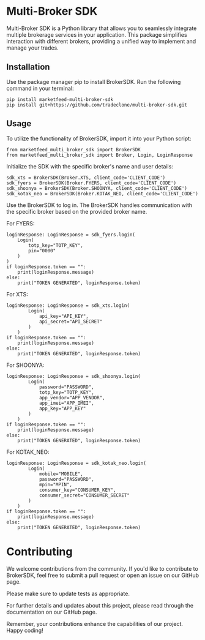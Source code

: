 # Multi-Broker SDK

Multi-Broker SDK is a Python library that allows you to seamlessly integrate multiple brokerage services in your application. This package simplifies interaction with different brokers, providing a unified way to implement and manage your trades.

## Installation

Use the package manager pip to install BrokerSDK. Run the following command in your terminal:

```
pip install marketfeed-multi-broker-sdk
pip install git+https://github.com/tradeclone/multi-broker-sdk.git
```

## Usage

To utilize the functionality of BrokerSDK, import it into your Python script:

```
from marketfeed_multi_broker_sdk import BrokerSDK
from marketfeed_multi_broker_sdk import Broker, Login, LoginResponse
```

Initialize the SDK with the specific broker's name and user details:

```
sdk_xts = BrokerSDK(Broker.XTS, client_code='CLIENT_CODE')
sdk_fyers = BrokerSDK(Broker.FYERS, client_code='CLIENT_CODE')
sdk_shoonya = BrokerSDK(Broker.SHOONYA, client_code='CLIENT_CODE')
sdk_kotak_neo = BrokerSDK(Broker.KOTAK_NEO, client_code='CLIENT_CODE')

```

Use the BrokerSDK to log in. The BrokerSDK handles communication with the specific broker based on the provided broker name.

For FYERS:

```
loginResponse: LoginResponse = sdk_fyers.login(
    Login(
        totp_key="TOTP_KEY",
        pin="0000"
    )
)
if loginResponse.token == "":
    print(loginResponse.message)
else:
    print("TOKEN GENERATED", loginResponse.token)
```

For XTS:

```
loginResponse: LoginResponse = sdk_xts.login(
        Login(
            api_key="API_KEY",
            api_secret="API_SECRET"
        )
    )
if loginResponse.token == "":
    print(loginResponse.message)
else:
    print("TOKEN GENERATED", loginResponse.token)
```

For SHOONYA:

```
loginResponse: LoginResponse = sdk_shoonya.login(
        Login(
            password="PASSWORD",
            totp_key="TOTP_KEY",
            app_vendor="APP_VENDOR",
            app_imei="APP_IMEI",
            app_key="APP_KEY"
        )
    )
if loginResponse.token == "":
    print(loginResponse.message)
else:
    print("TOKEN GENERATED", loginResponse.token)
```

For KOTAK_NEO:

```
loginResponse: LoginResponse = sdk_kotak_neo.login(
        Login(
            mobile="MOBILE",
            password="PASSWORD",
            mpin="MPIN",
            consumer_key="CONSUMER_KEY",
            consumer_secret="CONSUMER_SECRET"
        )
    )
if loginResponse.token == "":
    print(loginResponse.message)
else:
    print("TOKEN GENERATED", loginResponse.token)
```

# Contributing

We welcome contributions from the community. If you'd like to contribute to BrokerSDK, feel free to submit a pull request or open an issue on our GitHub page.

Please make sure to update tests as appropriate.

For further details and updates about this project, please read through the documentation on our GitHub page.

Remember, your contributions enhance the capabilities of our project. Happy coding!
